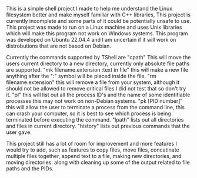 This is a simple shell project I made to help me understand the Linux filesystem better and make myself familiar with C++ libraries, This project is currently incomplete and some parts of it could be potentially unsafe to use.
This project was made to run on a Linux machine and uses Unix libraries which will make this program not work on Windows systems. This program was developed on Ubuntu 22.04.4 and I am uncertain if it will work on distrobutions that are not
based on Debian.

Currently the commands supported by TShell are
"cpath" This will move the users current directory to a new directory, currently only absolute file paths are supported.
"mk filename.extension :text in file" this will make a new file anything after the ":" symbol will be placed inside the file.
"rm filename.extension" this will remove a file from your system, although it should not be allowed to remove critical files I did not test that so don't try it.
"pl" this will list out all the process ID's and the name of some identifiable processes this may not work on non-Debian systems.
"pk [PID number]" this will allow the user to terminate a process from the command line, this can crash your computer, so it is best to see which process is being terminated before executing the command.
"lpath" lists out all directories and files in current directory.
"history" lists out previous commands that the user gave.

This project still has a lot of room for improvement and more features I would try to add, such as features to copy files, move files, concatinate multiple files together, append text to a file, making new directories, and moving directories.
along with cleaning up some of the output related to file paths and the PIDs.
